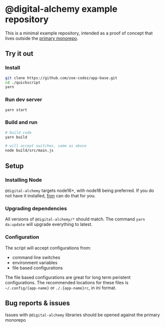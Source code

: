 # @digital-alchemy example repository

This is a minimal example repository, intended as a proof of concept that lives outside the [primary monorepo](https://github.com/zoe-codez/digital-alchemy).

## Try it out

### Install

```bash
git clone https://github.com/zoe-codez/app-base.git
cd ./quickscript
yarn
```

### Run dev server

```bash
yarn start
```

### Build and run

```bash
# build code
yarn build

# will accept switches, same as above
node build/src/main.js
```

## Setup

### Installing Node

`@digital-alchemy` targets node16+, with node18 being preferred.
If you do not have it installed, [fnm](https://github.com/Schniz/fnm) can do that for you.

### Upgrading dependencies

All versions of `@digital-alchemy/*` should match. The command `yarn da:update` will upgrade everything to latest.

### Configuration

The script will accept configurations from:

- command line switches
- environment variables
- file based configurations

The file based configurations are great for long term peristent configurations.
The recommended locations for these files is `~/.config/{app-name}` or `./.{app-name}rc`, in ini format.

## Bug reports & issues

Issues with `@digital-alchemy` libraries should be opened against the primary monorepo
